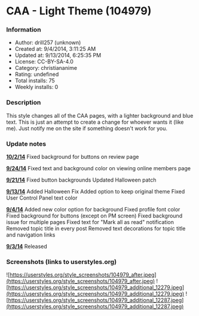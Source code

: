 # CAA - Light Theme (104979)

### Information
- Author: drill257 (unknown)
- Created at: 9/4/2014, 3:11:25 AM
- Updated at: 9/13/2014, 6:25:35 PM
- License: CC-BY-SA-4.0
- Category: christiananime
- Rating: undefined
- Total installs: 75
- Weekly installs: 0


### Description
This style changes all of the CAA pages, with a lighter background and blue text.  This is just an attempt to create a change for whoever wants it (like me).  Just notify me on the site if something doesn't work for you.

### Update notes
<b><u>10/2/14</u></b>
Fixed background for buttons on review page

<b><u>9/24/14</u></b>
Fixed text and background color on viewing online members page

<b><u>9/21/14</u></b>
Fixed button backgrounds
Updated Halloween patch

<b><u>9/13/14</u></b>
Added Halloween Fix
Added option to keep original theme
Fixed User Control Panel text color

<b><u>9/4/14</u></b>
Added new color option for background
Fixed profile font color
Fixed background for buttons (except on PM screen)
Fixed background issue for multiple pages
Fixed text for "Mark all as read" notification
Removed topic title in every post
Removed text decorations for topic title and navigation links

<b><u>9/3/14</u></b>
Released

### Screenshots (links to userstyles.org)
![https://userstyles.org/style_screenshots/104979_after.jpeg](https://userstyles.org/style_screenshots/104979_after.jpeg)
![https://userstyles.org/style_screenshots/104979_additional_12279.jpeg](https://userstyles.org/style_screenshots/104979_additional_12279.jpeg)
![https://userstyles.org/style_screenshots/104979_additional_12287.jpeg](https://userstyles.org/style_screenshots/104979_additional_12287.jpeg)

